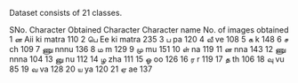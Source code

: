 Dataset consists of 21 classes.

SNo.	Character Obtained	Character	Character name	No. of images obtained
1	 	        ன	                    Aii ki matra	            110
2	 	        பெ                     Ee ki matra	              235
3	 	        ப	                    pa	                      120
4	         	வீ	                    ve	                      108
5	 	        க	                    k	                        148
6	 	        ச	                      ch	                      109
7	 	        ணு	                    nnnu	                    136
8	 	        ம	                    m	                        129
9	 	        மு	                    mu	                      151
10        	ள்	                    na	                      119
11        	ன	                    nna	                      143
12	        ணு	                    nnna	                    104
13	        னு	                    nu	                      112
14	        ழ	                    zha	                      111
15	        ஓ	                    oo	                      126
16	        ர  	                    r	                        119
17	        த	                    th	                      106
18	        வு  	                  vu	                      85
19	        வ	                    va	                      128
20	        ய	                    ya	                      120
21	        ஏ	                    ae	                      137
